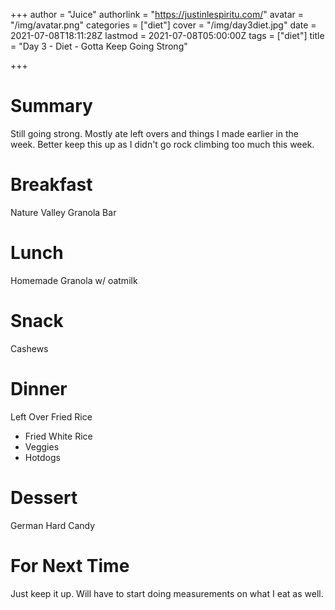 +++
author = "Juice"
authorlink = "https://justinlespiritu.com/"
avatar = "/img/avatar.png"
categories = ["diet"]
cover = "/img/day3diet.jpg"
date = 2021-07-08T18:11:28Z
lastmod = 2021-07-08T05:00:00Z
tags = ["diet"]
title = "Day 3 - Diet - Gotta Keep Going Strong"

+++
# Summary

Still going strong.  Mostly ate left overs and things I made earlier in the week.  Better keep this up as I didn't go rock climbing too much this week.

# Breakfast

Nature Valley Granola Bar

# Lunch

Homemade Granola w/ oatmilk

# Snack

Cashews

# Dinner

Left Over Fried Rice

* Fried White Rice
* Veggies
* Hotdogs

# Dessert

German Hard Candy

# For Next Time

Just keep it up.  Will have to start doing measurements on what I eat as well.